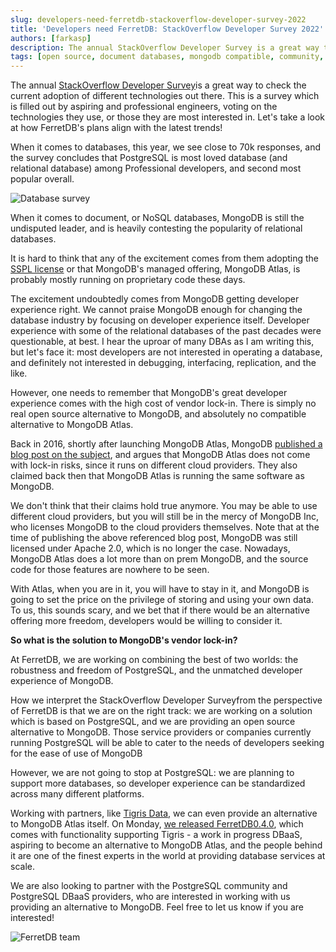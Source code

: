 ```yaml
---
slug: developers-need-ferretdb-stackoverflow-developer-survey-2022
title: 'Developers need FerretDB: StackOverflow Developer Survey 2022'
authors: [farkasp]
description: The annual StackOverflow Developer Survey is a great way to check the current adoption of different technologies out there.
tags: [open source, document databases, mongodb compatible, community, sspl]
---
```


The annual [StackOverflow Developer Survey](https://survey.stackoverflow.co/2022/)is a great way to check the current adoption of different technologies out there.
This is a survey which is filled out by aspiring and professional engineers, voting on the technologies they use, or those they are most interested in.
Let's take a look at how FerretDB's plans align with the latest trends!

<!--truncate-->

When it comes to databases, this year, we see close to 70k responses, and the survey concludes that PostgreSQL is most loved database (and relational database) among Professional developers, and second most popular overall.

![Database survey](/img/blog/stackoverflow.jpg)

When it comes to document, or NoSQL databases, MongoDB is still the undisputed leader, and is heavily contesting the popularity of relational databases.

It is hard to think that any of the excitement comes from them adopting the [SSPL license](https://ssplisbad.com/) or that MongoDB's managed offering, MongoDB Atlas, is probably mostly running on proprietary code these days.

The excitement undoubtedly comes from MongoDB getting developer experience right.
We cannot praise MongoDB enough for changing the database industry by focusing on developer experience itself.
Developer experience with some of the relational databases of the past decades were questionable, at best.
I hear the uproar of many DBAs as I am writing this, but let's face it: most developers are not interested in operating a database, and definitely not interested in debugging, interfacing, replication, and the like.

However, one needs to remember that MongoDB's great developer experience comes with the high cost of vendor lock-in.
There is simply no real open source alternative to MongoDB, and absolutely no compatible alternative to MongoDB Atlas.

Back in 2016, shortly after launching MongoDB Atlas, MongoDB [published a blog post on the subject](https://www.mongodb.com/blog/post/avoiding-the-dark-side-of-the-cloud-platform-lock-in), and argues that MongoDB Atlas does not come with lock-in risks, since it runs on different cloud providers.
They also claimed back then that MongoDB Atlas is running the same software as MongoDB.

We don't think that their claims hold true anymore.
You may be able to use different cloud providers, but you will still be in the mercy of MongoDB Inc, who licenses MongoDB to the cloud providers themselves.
Note that at the time of publishing the above referenced blog post, MongoDB was still licensed under Apache 2.0, which is no longer the case.
Nowadays, MongoDB Atlas does a lot more than on prem MongoDB, and the source code for those features are nowhere to be seen.

With Atlas, when you are in it, you will have to stay in it, and MongoDB is going to set the price on the privilege of storing and using your own data.
To us, this sounds scary, and we bet that if there would be an alternative offering more freedom, developers would be willing to consider it.

**So what is the solution to MongoDB's vendor lock-in?**

At FerretDB, we are working on combining the best of two worlds: the robustness and freedom of PostgreSQL, and the unmatched developer experience of MongoDB.

How we interpret the StackOverflow Developer Surveyfrom the perspective of FerretDB is that we are on the right track: we are working on a solution which is based on PostgreSQL, and we are providing an open source alternative to MongoDB.
Those service providers or companies currently running PostgreSQL will be able to cater to the needs of developers seeking for the ease of use of MongoDB

However, we are not going to stop at PostgreSQL: we are planning to support more databases, so developer experience can be standardized across many different platforms.

Working with partners, like [Tigris Data](https://www.tigrisdata.com/), we can even provide an alternative to MongoDB Atlas itself.
On Monday, [we released FerretDB](https://github.com/FerretDB/FerretDB/releases/tag/v0.4.0)[0.4.0](https://github.com/FerretDB/FerretDB/releases/tag/v0.4.0), which comes with functionality supporting Tigris - a work in progress DBaaS, aspiring to become an alternative to MongoDB Atlas, and the people behind it are one of the finest experts in the world at providing database services at scale.

We are also looking to partner with the PostgreSQL community and PostgreSQL DBaaS providers, who are interested in working with us providing an alternative to MongoDB.
Feel free to let us know if you are interested!

![FerretDB team](/img/blog/group-1024x679.jpg)
